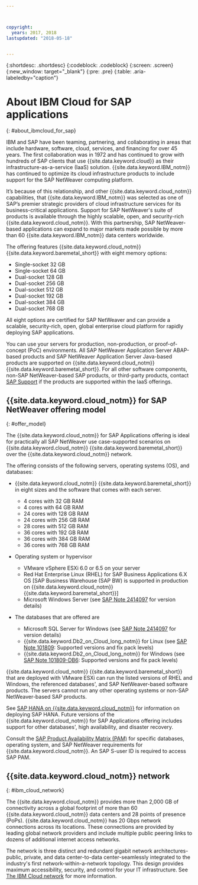 ```yaml
---



copyright:
  years: 2017, 2018
lastupdated: "2018-05-18"


---
```


{:shortdesc: .shortdesc}
{:codeblock: .codeblock}
{:screen: .screen}
{:new_window: target="_blank"}
{:pre: .pre}
{:table: .aria-labeledby="caption"}


# About IBM Cloud for SAP applications
{: #about_ibmcloud_for_sap}

IBM and SAP have been teaming, partnering, and collaborating in areas that include hardware, software, cloud, services, and financing for over 45 years. The first collaboration was in 1972 and has continued to grow with hundreds of SAP clients that use {{site.data.keyword.cloud}} as their infrastructure-as-a-service (IaaS) solution. {{site.data.keyword.IBM_notm}} has continued to optimize its cloud infrastructure products to include support for the SAP NetWeaver computing platform. 

It’s because of this relationship, and other {{site.data.keyword.cloud_notm}} capabilities, that {{site.data.keyword.IBM_notm}} was selected as one of SAP’s premier strategic providers of cloud infrastructure services for its business-critical applications. Support for SAP NetWeaver's suite of products is available through the highly scalable, open, and security-rich {{site.data.keyword.cloud_notm}}. With this partnership, SAP NetWeaver-based applications can expand to major markets made possible by more than 60 {{site.data.keyword.IBM_notm}} data centers worldwide.

The offering features {{site.data.keyword.cloud_notm}} {{site.data.keyword.baremetal_short}} with eight memory options:
  * Single-socket 32 GB
  * Single-socket 64 GB
  * Dual-socket 128 GB
  * Dual-socket 256 GB
  * Dual-socket 512 GB
  * Dual-socket 192 GB
  * Dual-socket 384 GB
  * Dual-socket 768 GB

All eight options are certified for SAP NetWeaver and can provide a scalable, security-rich, open, global enterprise cloud platform for rapidly deploying SAP applications.

You can use your servers for production, non-production, or proof-of-concept (PoC) environments. All SAP NetWeaver Application Server ABAP-based products and SAP NetWeaver Application Server Java-based products are supported on {{site.data.keyword.cloud_notm}} {{site.data.keyword.baremetal_short}}. For all other software components, non-SAP NetWeaver-based SAP products, or third-party products, contact [SAP Support](https://support.sap.com/home.html) if the products are supported within the IaaS offerings.

## {{site.data.keyword.cloud_notm}} for SAP NetWeaver offering model
{: #offer_model}

The {{site.data.keyword.cloud_notm}} for SAP Applications offering is ideal for practically all SAP NetWeaver use case-supported scenarios on {{site.data.keyword.cloud_notm}} {{site.data.keyword.baremetal_short}} over the {{site.data.keyword.cloud_notm}} network.

The offering consists of the following servers, operating systems (OS), and databases:
  * {{site.data.keyword.cloud_notm}} {{site.data.keyword.baremetal_short}} in eight sizes and the software that comes with each server.
      * 4 cores with 32 GB RAM
      * 4 cores with 64 GB RAM
      * 24 cores with 128 GB RAM
      * 24 cores with 256 GB RAM
      * 28 cores with 512 GB RAM
      * 36 cores with 192 GB RAM
      * 36 cores with 384 GB RAM
      * 36 cores with 768 GB RAM
      
  * Operating system or hypervisor
      * VMware vSphere ESXi 6.0 or 6.5 on your server
      * Red Hat Enterprise Linux (RHEL) for SAP Business Applications 6.X OS [SAP Business Warehouse (SAP BW) is supported in production on {{site.data.keyword.cloud_notm}} {{site.data.keyword.baremetal_short}}]
      * Microsoft Windows Server (see [SAP Note 2414097](https://launchpad.support.sap.com/#/notes/2414097) for version details)
      
  * The databases that are offered are
      * Microsoft SQL Server for Windows (see [SAP Note 2414097](https://launchpad.support.sap.com/#/notes/2414097) for version details)
      * {{site.data.keyword.Db2_on_Cloud_long_notm}} for Linux (see [SAP Note 101809](https://launchpad.support.sap.com/#/notes/101809): Supported versions and fix pack levels)
      * {{site.data.keyword.Db2_on_Cloud_long_notm}} for Windows (see [SAP Note 101809-DB6](https://launchpad.support.sap.com/#/notes/101809): Supported versions and fix pack levels)
      
{{site.data.keyword.cloud_notm}} {{site.data.keyword.baremetal_short}} that are deployed with VMware ESXi can run the listed versions of RHEL and Windows, the referenced databases', and SAP NetWeaver-based software products. The servers cannot run any other operating systems or non-SAP NetWeaver-based SAP products.

See [SAP HANA on {{site.data.keyword.cloud_notm}}](https://console.bluemix.net/docs/infrastructure/sap-hana/hana-index.html#getting-started) for information on deploying SAP HANA. Future versions of the {{site.data.keyword.cloud_notm}} for SAP Applications offering includes support for other databases', high availability, and disaster recovery.

Consult the [SAP Product Availability Matrix (PAM)](https://support.sap.com/en/release-upgrade-maintenance.html#section_1969201630) for specific databases, operating system, and SAP NetWeaver requirements for {{site.data.keyword.cloud_notm}}. An SAP S-user ID is required to access SAP PAM.

## {{site.data.keyword.cloud_notm}} network
{: #ibm_cloud_network}

The {{site.data.keyword.cloud_notm}} provides more than 2,000 GB of connectivity across a global footprint of more than 60 {{site.data.keyword.cloud_notm}} data centers and 28 points of presence (PoPs). {{site.data.keyword.cloud_notm}} has 20 Gbps network connections across its locations. These connections are provided by leading global network providers and include multiple public peering links to dozens of additional internet access networks.

The network is three distinct and redundant gigabit network architectures-public, private, and data center-to-data center-seamlessly integrated to the industry's first network-within-a-network topology. This design provides maximum accessibility, security, and control for your IT infrastructure. See [The IBM Cloud network](https://www.ibm.com/cloud-computing/bluemix/our-network) for more information.
